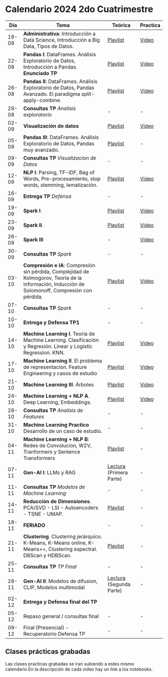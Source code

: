 # Calendario 2024 2do Cuatrimestre

| Día | Tema | Teórica | Practica |
|-----|------|---------|----------|
| 19-08 | **Administrativa**: Introducción a Data Science, Introducción a Big Data, Tipos de Datos.                                                          | [Playlist](https://www.youtube.com/playlist?list=PLeo_qKwGPZYevnuxYBfrvQ32zJJE2--Y4)         | [Video](https://www.youtube.com/watch?v=l51mg3bqrvU) |
| 22-08	| **Pandas I**: DataFrames. Análisis Exploratorio de Datos, Introducción a Pandas. **Enunciado TP**                                                  | [Playlist](https://youtube.com/playlist?list=PLeo_qKwGPZYcRxxR-GNmBcLbujTieWpQQ)             | [Video](https://www.youtube.com/watch?v=oimyT007xzA) |
| 26-08	| **Pandas II**: DataFrames. Análisis Exploratorio de Datos, Pandas Avanzado. El paradigma split-apply-combine.                                      | [Playlist](https://www.youtube.com/playlist?list=PLeo_qKwGPZYf9d23qU6_t6hl7ufyfclyW)         | [Video](https://www.youtube.com/watch?v=JP3Znr-FoKk) |
| 29-08	| **Consultas TP**  _Analisis exploratorio_                                                                                                          | - | - |
| 02-09	| **Visualización de datos**                                                                                                                         | [Playlist](https://www.youtube.com/playlist?list=PLeo_qKwGPZYf-OzcYqlPIJdU1AHQYb3Ga)         | [Video](https://youtu.be/eFLe9CuKVUE?list=PLeo_qKwGPZYepe_xgLwVUFx3cNt7KTbRE) |
| 05-09	| **Pandas III**: DataFrames. Análisis Exploratorio de Datos, Pandas muy avanzado.                                                                   | [Playlist](https://www.youtube.com/playlist?list=PLeo_qKwGPZYeu0ToyqSvq4fmUBrmRTkCp)         | - |
| 09-09	| **Consultas TP** _Visualizacion de Datos_                                                                                                          | - | - |
| 12-09	| **NLP I**: Parsing, TF-IDF, Bag of Words, Pre-procesamiento, stop words, stemming, lematización.                                                   | [Playlist](https://www.youtube.com/playlist?list=PLeo_qKwGPZYfkL8tu3Mg3_5xb1UYGvjWH)         | [Video](https://www.youtube.com/watch?v=KBjACJ4taJY) |
| 16-09	| **Entrega TP** _Defensa_                                                                                                                           | - | - |
| 19-09	| **Spark I**.                                                                                                                                       | [Playlist](https://www.youtube.com/playlist?list=PLeo_qKwGPZYck1nRMGJFeWIN2W5IrxoLO)         | [Video](https://youtu.be/PVrIAUX2eq0) |
| 23-09	| **Spark II**.                                                                                                                                      | [Playlist](https://www.youtube.com/playlist?list=PLeo_qKwGPZYeu_JRN8eQgzJUfaXUrhsk2)         | [Video](https://youtu.be/ec9sWPZh_II) |
| 26-09 | **Spark III**                                                                                                                                      | - | [Video](https://youtu.be/6KpSq1zjukA) |
| 30-09 | **Consultas TP** _Spark_                                                                                                                           | - | - |
| 03-10	| **Compresión e IA**: Compresión sin pérdida, Complejidad de Kolmogorov, Teoría de la información, Inducción de Solomonoff, Compresión con pérdida. | [Playlist](https://www.youtube.com/playlist?list=PLeo_qKwGPZYfKGWLlVG8J86OzRgJ8NLcJ)         | [Video](https://youtu.be/WwM9OjCMbvE?si=U8F4Qwl2PoA7oY6T) |
| 07-10 | **Consultas TP** _Spark_                                                                                                                           | - | - |
| 10-10	| **Entrega y Defensa TP1**                                                                                                                          | - | - |
| 14-10	| **Machine Learning I**. Teoría de Machine Learning. Clasificación y Regresión. Linear y Logistic Regression. KNN.                                  | [Playlist](https://www.youtube.com/playlist?list=PLeo_qKwGPZYesnp_BG0RejQCfHnlthj-5)         | [Video](https://www.youtube.com/watch?v=DeZu9tHv39c) |
| 17-10	| **Machine Learning II**. El problema de representación. Feature Engineering y casos de estudio                                                     | [Playlist](https://www.youtube.com/playlist?list=PLeo_qKwGPZYf9JstrrlXBf_SSg66aEJQk)         | [Video](https://youtu.be/e77gpK1FW5s) |
| 21-10	| **Machine Learning III**. Árboles                                                                                                                  | [Playlist](https://www.youtube.com/playlist?list=PLeo_qKwGPZYeJQb-M1nE_cnj43uOKZtf2)         | [Video](https://youtu.be/oRloXGbT8Ao) |
| 24-10 | **Machine Learning + NLP A**. Deep Learning, Embeddings.                                                                                           | [Playlist](https://www.youtube.com/playlist?list=PLeo_qKwGPZYeMhP2KGFWFHNDesRCyRB5j)         | [Video](https://youtu.be/IKhLnhG866U)|
| 28-10 | **Consultas TP** _Analisis de Features_                                                                                                            | - | - |
| 31-10 | **Machine Learning Practico** Desarrollo de un caso de estudio.                                                                                    | - | - |
| 04-11 | **Machine Learning + NLP B**: Redes de Convolucion, W2V, Tranformers y Sentence Transformers                                                      | [Playlist](https://www.youtube.com/playlist?list=PLeo_qKwGPZYc3ZKiKx5GJVHc1Qwsejgmx)         | - |
| 07-11 | **Gen-AI I**: LLMs y RAG                                                                                                                           | [Lectura](https://drive.google.com/file/d/1GEA-D-8802wsDNNPlYXE7IyeV8fwbuid/view?usp=sharing) (Primera Parte) | - |
| 11-11 | **Consultas TP** _Modelos de Machine Learning_                                                                                                     | - | - |
| 14-11 | **Reducción de Dimensiones**. PCA/SVD - LSI - Autoencoders - TSNE - UMAP.                                                                          | [Playlist](https://www.youtube.com/playlist?list=PLeo_qKwGPZYeTvoYdNOR9alvMUMfwq-1Z)         | - |
| 18-11 | **FERIADO**                                                                                                                                        | - | - |
| 21-11 | **Clustering**. Clustering jerárquico. K-Means, K-Means online, K-Means++, Clustering espectral. DBScan y HDBScan.                                 | [Playlist](https://www.youtube.com/playlist?list=PLeo_qKwGPZYd6IYbQsMwPSIbDNGsuqByW)         | - |
| 25-11 | **Consultas TP** _TP Final_                                                                                                                        | - | - |
| 28-11 | **Gen-AI II**: Modelos de difusion, CLIP, Modelos multimodal                                                                                       | [Lectura](https://drive.google.com/file/d/1GEA-D-8802wsDNNPlYXE7IyeV8fwbuid/view?usp=sharing) (Segunda Parte)                                   | - |
| 02-12 | **Entrega y Defensa final del TP**
| 05-12 | Repaso general / consultas final                                                                                                                   | - | - |
| 09-12 | Final (Presencial) - Recuperatorio Defensa TP                                                                                                      | - | - |

## Clases prácticas grabadas

Las clases practicas grabadas se iran subiendo a estes mismo calendario.En la descripción de cada video hay un link a los notebooks.
